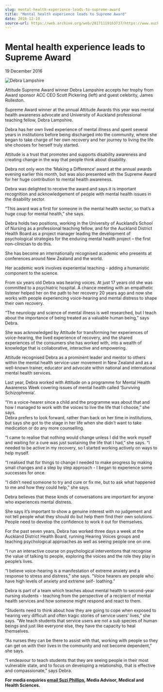 ```yaml
---
slug: mental-health-experience-leads-to-supreme-award
title: "Mental health experience leads to Supreme Award"
date: 2016-12-19
source-url: https://web.archive.org/web/20171119163737/https://www.auckland.ac.nz/en/about/news-events-and-notices/news/news-2016/12/mental-health-experience-leads-to-supreme-award.html
---
```

Mental health experience leads to Supreme Award
===============================================

19 December 2016

![Debra Lampshire](https://www.auckland.ac.nz/en/about/news-events-and-notices/news/news-2016/12/mental-health-experience-leads-to-supreme-award/_jcr_content/par/textimage/image.img.jpg/1482096736294.jpg "Debra Lampshire")

Attitude Supreme Award winner Debra Lampshire accepts her trophy from Award sponsor ACC CEO Scott Pickering (left) and guest celebrity, James Rolleston.

Supreme Award winner at the annual Attitude Awards this year was mental health awareness advocate and University of Auckland professional teaching fellow, Debra Lampshire.

Debra has her own lived experience of mental illness and spent several years in institutions before being discharged into the community, where she began to take charge of her own recovery and her journey to living the life she chooses for herself truly started.

Attitude is a trust that promotes and supports disability awareness and creating change in the way that people think about disability.

Debra not only won the ‘Making a Difference’ award at the annual awards evening earlier this month, but was also presented with the Supreme Award for her huge contribution to mental health awareness.

Debra was delighted to receive the award and says it is important recognition and acknowledgement of people with mental health issues in the disability sector.

“This award was a first for someone in the mental health sector, so that’s a huge coup for mental health,” she says.

Debra holds two positions, working in the University of Auckland’s School of Nursing as a professional teaching fellow, and for the Auckland District Health Board as a project manager leading the development of psychological strategies for the enduring mental health project – the first non-clinician to do this.

She has become an internationally recognised academic who presents at conferences around New Zealand and the world.

Her academic work involves experiential teaching - adding a humanistic component to the science.

From six years old Debra was hearing voices. At just 17 years old she was committed to a psychiatric hospital. A chance meeting with an empathetic listener helped her on the path to her recovery 20 years ago and now she works with people experiencing voice-hearing and mental distress to shape their own recovery.

“The neurology and science of mental illness is well researched, but I teach about the importance of being treated as a valuable human being,” says Debra.

She was acknowledged by Attitude for transforming her experiences of voice-hearing, the lived experience of recovery, and the shared experiences of the consumers she has worked with, into a wealth of knowledge that is collaborative, interactive and empowering.

Attitude recognised Debra as a prominent leader and mentor to others within the mental health service-user movement in New Zealand and as a well-known trainer, educator and advocate within national and international mental health services.

Last year, Debra worked with Attitude on a programme for Mental Health Awareness Week covering issues of mental health called ‘Surviving Schizophrenia’.

“I’m a voice-hearer since a child and the programme was about that and how I managed to work with the voices to live the life that I choose,” she says.  
Debra prefers to look forward, rather than back on her time in institutions, but says she got to the stage in her life when she didn’t want to take medication or do any more counselling.

“I came to realise that nothing would change unless I did the work myself and waiting for a cure was just sustaining the life that I had,” she says. “I needed to be active in my recovery, so I started working actively on ways to help myself.

“I realised that for things to change I needed to make progress by making small changes and a step by step approach - I began to experience some successes for once.

“I didn’t need someone to try and cure or fix me, but to ask what happened to me and how they could help,” she says.

Debra believes that these kinds of conversations are important for anyone who experiences mental distress.

She says it’s important to show a genuine interest with no judgement and not tell people what they should do but help them find their own solutions. People need to develop the confidence to work it out for themselves.

For the past seven years, Debra has worked three days a week at the Auckland District Health Board, running Hearing Voices groups and teaching psychological approaches as well as seeing people one on one.

“I run an interactive course on psychological interventions that recognise the value of talking to people, exploring the voices and the role they play in people’s lives.

“I believe voice-hearing is a manifestation of extreme anxiety and a response to stress and distress,” she says. “Voice hearers are people who have high levels of anxiety and extreme self- loathing.”

Debra is part of a team which teaches about mental health to second-year nursing students - teaching from the perspective of a recipient of mental health services and how someone might respond and react to them.

“Students need to think about how they are going to cope when exposed to hearing very difficult and often tragic stories of service users’ lives,” she says. “We teach students that service users are not a sub species of human beings and just like everyone else, they have the capacity to heal themselves.

“As nurses they can be there to assist with that, working with people so they can get on with their lives in the community and not become dependent,” she says.

“I endeavour to teach students that they are seeing people in their most vulnerable state, and to focus on developing a relationship, that is effective and compassionate,” says Debra.

**For media enquiries [email Suzi Phillips](mailto:s.phillips@auckland.ac.nz), Media Advisor, Medical and Health Sciences.**
